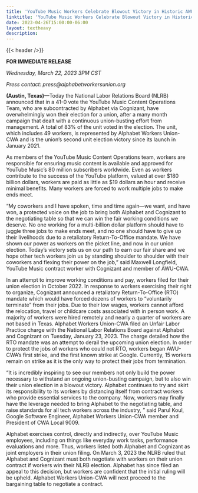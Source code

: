 ```yaml
---
title: 'YouTube Music Workers Celebrate Blowout Victory in Historic AWU-CWA Union Election'
linktitle: 'YouTube Music Workers Celebrate Blowout Victory in Historic AWU-CWA Union Election'
date: 2023-04-26T15:00:00-06:00
layout: textheavy
description:
---
```


{{< header />}}

**FOR IMMEDIATE RELEASE**

_Wednesday, March 22, 2023 3PM CST_

_Press contact: press@alphabetworkersunion.org_

**(Austin, Texas)**—Today the National Labor Relations Board (NLRB) announced that in a 41-0 vote the YouTube Music Content Operations Team, who are subcontracted by Alphabet via Cognizant, have overwhelmingly won their election for a union, after a many month campaign that dealt with a continuous union-busting effort from management. A total of 83% of the unit voted in the election. The unit, which includes 49 workers, is represented by Alphabet Workers Union-CWA and is the union’s second unit election victory since its launch in January 2021.

As members of the YouTube Music Content Operations team, workers are responsible for ensuring music content is available and approved for YouTube Music’s 80 million subscribers worldwide. Even as workers contribute to the success of the YouTube platform, valued at over $180 billion dollars, workers are paid as little as $19 dollars an hour and receive minimal benefits. Many workers are forced to work multiple jobs to make ends meet.

“My coworkers and I have spoken, time and time again—we want, and have won, a protected voice on the job to bring both Alphabet and Cognizant to the negotiating table so that we can win the fair working conditions we deserve. No one working for a multi-billion dollar platform should have to juggle three jobs to make ends meet, and no one should have to give up their livelihoods due to a retaliatory Return-To-Office mandate. We have shown our power as workers on the picket line, and now in our union election. Today’s victory sets us on our path to earn our fair share and we hope other tech workers join us by standing shoulder to shoulder with their coworkers and flexing their power on the job,” said Maxwell Longfield, YouTube Music contract worker with Cognizant and member of AWU-CWA.

In an attempt to improve working conditions and pay, workers filed for their union election in October 2022. In response to workers exercising their right to organize, Cognizant announced a retaliatory Return-To-Office (RTO) mandate which would have forced dozens of workers to “voluntarily terminate” from their jobs. Due to their low wages, workers cannot afford the relocation, travel or childcare costs associated with in person work. A majority of workers were hired remotely and nearly a quarter of workers are not based in Texas. Alphabet Workers Union-CWA filed an Unfair Labor Practice charge with the National Labor Relations Board against Alphabet and Cognizant on Tuesday, January 23, 2023. The charge detailed how the RTO mandate was an attempt to derail the upcoming union election. In order to protect the jobs of workers who could not RTO, workers began AWU-CWA’s first strike, and the first known strike at Google. Currently, 15 workers remain on strike as it is the only way to protect their jobs from termination.

“It is incredibly inspiring to see our members not only build the power necessary to withstand an ongoing union-busting campaign, but to also win their union election in a blowout victory. Alphabet continues to try and skirt its responsibility to its workers by distancing itself from contract workers who provide essential services to the company. Now, workers may finally have the leverage needed to bring Alphabet to the negotiating table, and raise standards for all tech workers across the industry, ” said Parul Koul, Google Software Engineer, Alphabet Workers Union-CWA member and President of CWA Local 9009.

Alphabet exercises control, directly and indirectly, over YouTube Music employees, including on things like everyday work tasks, performance evaluations and more. Thus, workers listed both Alphabet and Cognizant as joint employers in their union filing. On March 3, 2023 the NLRB ruled that Alphabet and Cognizant must both negotiate with workers on their union contract if workers win their NLRB election. Alphabet has since filed an appeal to this decision, but workers are confident that the initial ruling will be upheld. Alphabet Workers Union-CWA will next proceed to the bargaining table to negotiate a contract.
